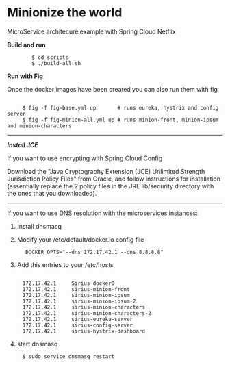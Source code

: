 Minionize the world
===================

MicroService architecure example with Spring Cloud Netflix


**Build and run**
 

```
        $ cd scripts
        $ ./build-all.sh
```
 



**Run with Fig**

 Once the docker images have been created you can also run them with fig
 
```

     $ fig -f fig-base.yml up       # runs eureka, hystrix and config server
     $ fig -f fig-minion-all.yml up # runs minion-front, minion-ipsum and minion-characters
```

---
***Install JCE***

If you want to use encrypting with Spring Cloud Config

 
   Download the "Java Cryptography Extension (JCE) Unlimited Strength Jurisdiction Policy Files" from Oracle, and follow instructions for installation (essentially replace the 2 policy files in the JRE lib/security directory with the ones that you downloaded).

--- 

If you want to use DNS resolution with the microservices instances:

1. Install dnsmasq

2. Modify your /etc/default/docker.io config file
```  
      DOCKER_OPTS="--dns 172.17.42.1 --dns 8.8.8.8"
```

3.  Add this entries to your /etc/hosts
```

     172.17.42.1     Sirius docker0
     172.17.42.1     sirius-minion-front
     172.17.42.1     sirius-minion-ipsum
     172.17.42.1     sirius-minion-ipsum-2
     172.17.42.1     sirius-minion-characters
     172.17.42.1     sirius-minion-characters-2
     172.17.42.1     sirius-eureka-server
     172.17.42.1     sirius-config-server
     172.17.42.1     sirius-hystrix-dashboard
```

 4.  start dnsmasq
``` 
     $ sudo service dnsmasq restart
```     

